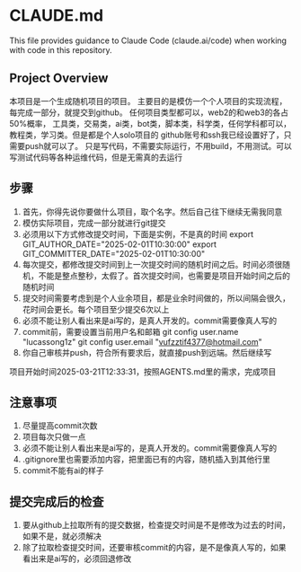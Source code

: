 # CLAUDE.md

This file provides guidance to Claude Code (claude.ai/code) when working with code in this repository.

## Project Overview
本项目是一个生成随机项目的项目。
主要目的是模仿一个个人项目的实现流程，每完成一部分，就提交到github。
任何项目类型都可以，web2的和web3的各占50%概率，
工具类，交易类，ai类，bot类，脚本类，科学类，任何学科都可以，教程类，学习类。但是都是个人solo项目的
github账号和ssh我已经设置好了，只需要push就可以了。
只是写代码，不需要实际运行，不用build，不用测试。可以写测试代码等各种运维代码，但是无需真的去运行

## 步骤
1. 首先，你得先说你要做什么项目，取个名字。然后自己往下继续无需我同意
2. 模仿实际项目，完成一部分就进行git提交
3. 必须用以下方式修改提交时间，下面是实例，不是真的时间
export GIT_AUTHOR_DATE="2025-02-01T10:30:00"
export GIT_COMMITTER_DATE="2025-02-01T10:30:00"
4. 每次提交，都修改提交时间到上一次提交时间的随机时间之后。时间必须很随机，不能是整点整秒，太假了。首次提交时间，也需要是项目开始时间之后的随机时间
7. 提交时间需要考虑到是个人业余项目，都是业余时间做的，所以间隔会很久，花时间会更长。每个项目至少提交6次以上
8. 必须不能让别人看出来是ai写的，是真人开发的。commit需要像真人写的
9. commit前，需要设置当前用户名和邮箱
git config user.name "lucassong1z"
git config user.email "vufzztif4377@hotmail.com"
10. 你自己审核并push，符合所有要求后，就直接push到远端。然后继续写

项目开始时间2025-03-21T12:33:31，按照AGENTS.md里的需求，完成项目

## 注意事项
1. 尽量提高commit次数
2. 项目每次只做一点
3. 必须不能让别人看出来是ai写的，是真人开发的。commit需要像真人写的
4. .gitignore里也需要添加内容，把里面已有的内容，随机插入到其他行里
5. commit不能有ai的样子

## 提交完成后的检查
1. 要从github上拉取所有的提交数据，检查提交时间是不是修改为过去的时间，如果不是，就必须解决
2. 除了拉取检查提交时间，还要审核commit的内容，是不是像真人写的，如果看出来是ai写的，必须回退修改